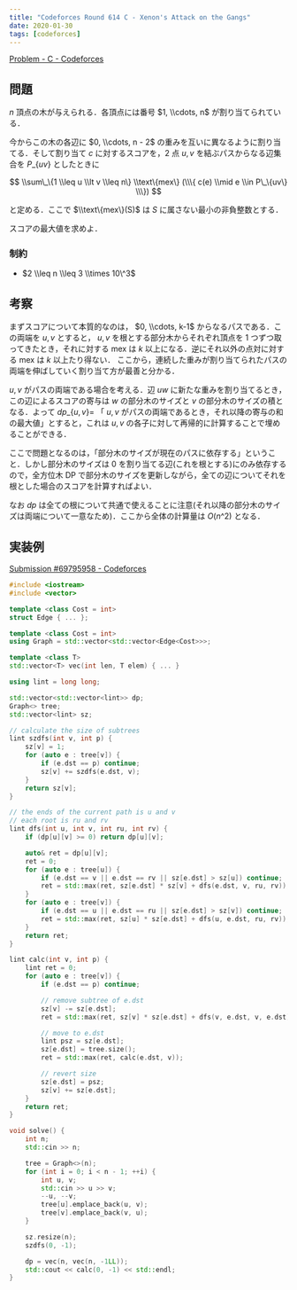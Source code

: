 ```yaml
---
title: "Codeforces Round 614 C - Xenon's Attack on the Gangs"
date: 2020-01-30
tags: [codeforces]
---
```


[Problem - C - Codeforces](https://codeforces.com/contest/1292/problem/C)

## 問題

$n$ 頂点の木が与えられる．各頂点には番号 $1, \\cdots, n$ が割り当てられている．

今からこの木の各辺に $0, \\cdots, n - 2$ の重みを互いに異なるように割り当てる．そして割り当て $c$ に対するスコアを，2 点 $u, v$ を結ぶパスからなる辺集合を $P\_\{uv\}$ としたときに

$$
\\sum\_\{1 \\leq u \\lt v \\leq n\} \\text\{mex\} (\\\{ c(e) \\mid e \\in P\_\{uv\} \\\})
$$

と定める．ここで $\\text\{mex\}(S)$ は $S$ に属さない最小の非負整数とする．

スコアの最大値を求めよ．

### 制約

- $2 \\leq n \\leq 3 \\times 10\^3$

## 考察

まずスコアについて本質的なのは， $0, \\cdots, k-1$ からなるパスである．この両端を $u, v$ とすると， $u, v$ を根とする部分木からそれぞれ頂点を 1 つずつ取ってきたとき，それに対する mex は $k$ 以上になる．逆にそれ以外の点対に対する mex は $k$ 以上たり得ない．
ここから，連続した重みが割り当てられたパスの両端を伸ばしていく割り当て方が最善と分かる．

$u, v$ がパスの両端である場合を考える．辺 $uw$ に新たな重みを割り当てるとき，この辺によるスコアの寄与は $w$ の部分木のサイズと $v$ の部分木のサイズの積となる．よって $dp\_\{u, v\} =$ 「 $u, v$ がパスの両端であるとき，それ以降の寄与の和の最大値」とすると，これは $u, v$ の各子に対して再帰的に計算することで埋めることができる．

ここで問題となるのは，「部分木のサイズが現在のパスに依存する」ということ．しかし部分木のサイズは $0$ を割り当てる辺(これを根とする)にのみ依存するので，全方位木 DP で部分木のサイズを更新しながら，全ての辺についてそれを根とした場合のスコアを計算すればよい．

なお $dp$ は全ての根について共通で使えることに注意(それ以降の部分木のサイズは両端について一意なため)．ここから全体の計算量は $O(n\^2)$ となる．

## 実装例

[Submission #69795958 - Codeforces](https://codeforces.com/contest/1292/submission/69795958)

```cpp
#include <iostream>
#include <vector>

template <class Cost = int>
struct Edge { ... };

template <class Cost = int>
using Graph = std::vector<std::vector<Edge<Cost>>>;

template <class T>
std::vector<T> vec(int len, T elem) { ... }

using lint = long long;

std::vector<std::vector<lint>> dp;
Graph<> tree;
std::vector<lint> sz;

// calculate the size of subtrees
lint szdfs(int v, int p) {
    sz[v] = 1;
    for (auto e : tree[v]) {
        if (e.dst == p) continue;
        sz[v] += szdfs(e.dst, v);
    }
    return sz[v];
}

// the ends of the current path is u and v
// each root is ru and rv
lint dfs(int u, int v, int ru, int rv) {
    if (dp[u][v] >= 0) return dp[u][v];

    auto& ret = dp[u][v];
    ret = 0;
    for (auto e : tree[u]) {
        if (e.dst == v || e.dst == rv || sz[e.dst] > sz[u]) continue;
        ret = std::max(ret, sz[e.dst] * sz[v] + dfs(e.dst, v, ru, rv));
    }
    for (auto e : tree[v]) {
        if (e.dst == u || e.dst == ru || sz[e.dst] > sz[v]) continue;
        ret = std::max(ret, sz[u] * sz[e.dst] + dfs(u, e.dst, ru, rv));
    }
    return ret;
}

lint calc(int v, int p) {
    lint ret = 0;
    for (auto e : tree[v]) {
        if (e.dst == p) continue;

        // remove subtree of e.dst
        sz[v] -= sz[e.dst];
        ret = std::max(ret, sz[v] * sz[e.dst] + dfs(v, e.dst, v, e.dst));

        // move to e.dst
        lint psz = sz[e.dst];
        sz[e.dst] = tree.size();
        ret = std::max(ret, calc(e.dst, v));

        // revert size
        sz[e.dst] = psz;
        sz[v] += sz[e.dst];
    }
    return ret;
}

void solve() {
    int n;
    std::cin >> n;

    tree = Graph<>(n);
    for (int i = 0; i < n - 1; ++i) {
        int u, v;
        std::cin >> u >> v;
        --u, --v;
        tree[u].emplace_back(u, v);
        tree[v].emplace_back(v, u);
    }

    sz.resize(n);
    szdfs(0, -1);

    dp = vec(n, vec(n, -1LL));
    std::cout << calc(0, -1) << std::endl;
}
```

